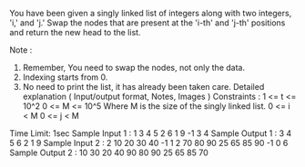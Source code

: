 You have been given a singly linked list of integers along with two integers, 'i,' and 'j.' Swap the nodes that are present at the 'i-th' and 'j-th' positions and return the new head to the list.

Note :
1. Remember, You need to swap the nodes, not only the data.
2. Indexing starts from 0.
3. No need to print the list, it has already been taken care.
Detailed explanation ( Input/output format, Notes, Images )
Constraints :
1 <= t <= 10^2
0 <= M <= 10^5
Where M is the size of the singly linked list.
0 <= i < M
0 <= j < M

Time Limit: 1sec
Sample Input 1 :
1
3 4 5 2 6 1 9 -1
3 4
Sample Output 1 :
3 4 5 6 2 1 9 
 Sample Input 2 :
2
10 20 30 40 -1
1 2
70 80 90 25 65 85 90 -1
0 6
 Sample Output 2 :
10 30 20 40 
90 80 90 25 65 85 70 

